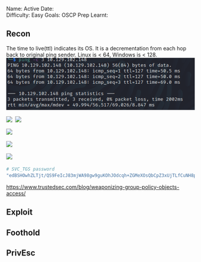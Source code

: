 Name: Active
Date:  
Difficulty:  Easy
Goals:  OSCP Prep
Learnt:

## Recon

The time to live(ttl) indicates its OS. It is a decrementation from each hop back to original ping sender. Linux is < 64, Windows is < 128.
![ping](Screenshots/ping.png)

![](enum4linux-os.png)
![]()
![](enum4linux-shares.png)

![](smbmap-default.png)

![](nothingrpcclient.png)

![](cpassword.png)

```powershell
# SVC_TGS password  
"edBSHOwhZLTjt/QS9FeIcJ83mjWA98gw9guKOhJOdcqh+ZGMeXOsQbCpZ3xUjTLfCuNH8pG5aSVYdYw/NglVmQ"
```

https://www.trustedsec.com/blog/weaponizing-group-policy-objects-access/

## Exploit

## Foothold

## PrivEsc

![]()

      

